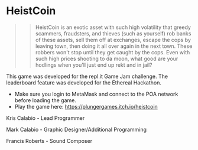 # HeistCoin

>>HeistCoin is an exotic asset with such high volatility that greedy scammers, fraudsters, and thieves (such as yourself) rob banks of these assets, sell them off at exchanges, escape the cops by leaving town, then doing it all over again in the next town. These robbers won't stop until they get caught by the cops. Even with such high prices shooting to da moon, what good are your hodlings when you'll just end up rekt and in jail?

This game was developed for the repl.it Game Jam challenge. The leaderboard feature was developed for the Ethereal Hackathon.

- Make sure you login to MetaMask and connect to the POA network before loading the game.
- Play the game here: https://plungergames.itch.io/heistcoin


Kris Calabio - Lead Programmer

Mark Calabio - Graphic Designer/Additional Programming

Francis Roberts - Sound Composer
